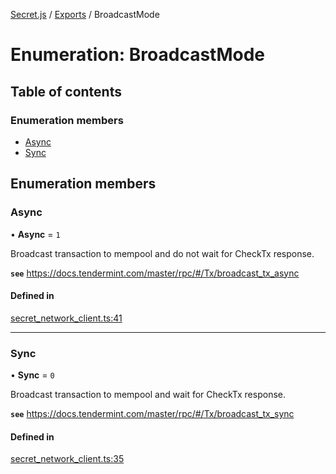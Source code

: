 [Secret.js](../README.md) / [Exports](../modules.md) / BroadcastMode

# Enumeration: BroadcastMode

## Table of contents

### Enumeration members

- [Async](BroadcastMode.md#async)
- [Sync](BroadcastMode.md#sync)

## Enumeration members

### Async

• **Async** = `1`

Broadcast transaction to mempool and do not wait for CheckTx response.

**`see`** https://docs.tendermint.com/master/rpc/#/Tx/broadcast_tx_async

#### Defined in

[secret_network_client.ts:41](https://github.com/scrtlabs/secret.js/blob/839fe3d/src/secret_network_client.ts#L41)

___

### Sync

• **Sync** = `0`

Broadcast transaction to mempool and wait for CheckTx response.

**`see`** https://docs.tendermint.com/master/rpc/#/Tx/broadcast_tx_sync

#### Defined in

[secret_network_client.ts:35](https://github.com/scrtlabs/secret.js/blob/839fe3d/src/secret_network_client.ts#L35)

